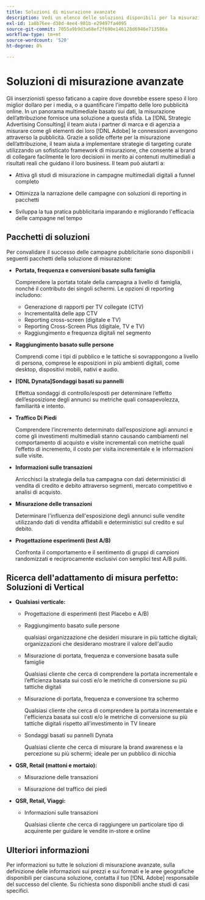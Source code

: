```yaml
---
title: Soluzioni di misurazione avanzate
description: Vedi un elenco delle soluzioni disponibili per la misurazione avanzata.
exl-id: 1a8b76ee-d38d-4ee4-981b-e29497fa4095
source-git-commit: 7055a9b9d3a68ef2f690e146128d6946e713586a
workflow-type: tm+mt
source-wordcount: '520'
ht-degree: 0%

---
```


# Soluzioni di misurazione avanzate

Gli inserzionisti spesso faticano a capire dove dovrebbe essere speso il loro miglior dollaro per i media, o a quantificare l&#39;impatto delle loro pubblicità online. In un panorama multimediale basato sui dati, la misurazione dell’attribuzione fornisce una soluzione a questa sfida. La [!DNL Strategic Advertising Consulting] il team aiuta i partner di marca e di agenzia a misurare come gli elementi dei loro [!DNL Adobe] le connessioni avvengono attraverso la pubblicità. Grazie a solide offerte per la misurazione dell’attribuzione, il team aiuta a implementare strategie di targeting curate utilizzando un sofisticato framework di misurazione, che consente ai brand di collegare facilmente le loro decisioni in merito ai contenuti multimediali a risultati reali che guidano il loro business. Il team può aiutarti a:

* Attiva gli studi di misurazione in campagne multimediali digitali a funnel completo

* Ottimizza la narrazione delle campagne con soluzioni di reporting in pacchetti

* Sviluppa la tua pratica pubblicitaria imparando e migliorando l&#39;efficacia delle campagne nel tempo

## Pacchetti di soluzioni

Per convalidare il successo delle campagne pubblicitarie sono disponibili i seguenti pacchetti della soluzione di misurazione:

* **Portata, frequenza e conversioni basate sulla famiglia**

   Comprendere la portata totale della campagna a livello di famiglia, nonché il contributo dei singoli schermi. Le opzioni di reporting includono:

   * Generazione di rapporti per TV collegate (CTV)
   * Incrementalità delle app CTV
   * Reporting cross-screen (digitale e TV)
   * Reporting Cross-Screen Plus (digitale, TV e TV)
   * Raggiungimento e frequenza digitali nel segmento

* **Raggiungimento basato sulle persone**

   Comprendi come i tipi di pubblico e le tattiche si sovrappongono a livello di persona, comprese le esposizioni in più ambienti digitali, come desktop, dispositivi mobili, nativi e audio.

* **[!DNL Dynata]Sondaggi basati su pannelli**

   Effettua sondaggi di controllo/esposti per determinare l’effetto dell’esposizione degli annunci su metriche quali consapevolezza, familiarità e intento.

* **Traffico Di Piedi**

   Comprendere l’incremento determinato dall’esposizione agli annunci e come gli investimenti multimediali stanno causando cambiamenti nel comportamento di acquisto e visite incrementali con metriche quali l’effetto di incremento, il costo per visita incrementale e le informazioni sulle visite.

* **Informazioni sulle transazioni**

   Arricchisci la strategia della tua campagna con dati deterministici di vendita di credito e debito attraverso segmenti, mercato competitivo e analisi di acquisto.

* **Misurazione delle transazioni**

   Determinare l&#39;influenza dell&#39;esposizione degli annunci sulle vendite utilizzando dati di vendita affidabili e deterministici sul credito e sul debito.

* **Progettazione esperimenti (test A/B)**

   Confronta il comportamento e il sentimento di gruppi di campioni randomizzati e reciprocamente esclusivi con semplici test A/B puliti.

## Ricerca dell&#39;adattamento di misura perfetto: Soluzioni di Vertical

* **Qualsiasi verticale:**

   * Progettazione di esperimenti (test Placebo e A/B)

   * Raggiungimento basato sulle persone

      qualsiasi organizzazione che desideri misurare in più tattiche digitali; organizzazioni che desiderano mostrare il valore dell&#39;audio

   * Misurazione di portata, frequenza e conversione basata sulle famiglie

      Qualsiasi cliente che cerca di comprendere la portata incrementale e l’efficienza basata sui costi e/o le metriche di conversione su più tattiche digitali

   * Misurazione di portata, frequenza e conversione tra schermo

      Qualsiasi cliente che cerca di comprendere la portata incrementale e l&#39;efficienza basata sui costi e/o le metriche di conversione su più tattiche digitali rispetto all&#39;investimento in TV lineare

   * Sondaggi basati su pannelli Dynata

      Qualsiasi cliente che cerca di misurare la brand awareness e la percezione su più schermi; ideale per un pubblico di nicchia

* **QSR, Retail (mattoni e mortaio):**

   * Misurazione delle transazioni

   * Misurazione del traffico dei piedi

* **QSR, Retail, Viaggi:**

   * Informazioni sulle transazioni

      Qualsiasi cliente che cerca di raggiungere un particolare tipo di acquirente per guidare le vendite in-store e online

## Ulteriori informazioni

Per informazioni su tutte le soluzioni di misurazione avanzate, sulla definizione delle informazioni sui prezzi e sui formati e le aree geografiche disponibili per ciascuna soluzione, contatta il tuo [!DNL Adobe] responsabile del successo del cliente. Su richiesta sono disponibili anche studi di casi specifici.
